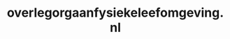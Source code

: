 ---
layout: post
title:  "overlegorgaanfysiekeleefomgeving.nl"
internal_url:  "/dutchgov/overlegorgaanfysiekeleefomgeving.nl.html"
categories: dutchgov
---